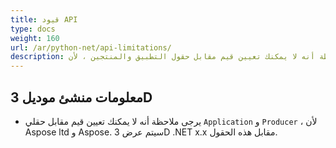 ```yaml
---
title: قيود API
type: docs
weight: 160
url: /ar/python-net/api-limitations/
description: يرجى ملاحظة أنه لا يمكنك تعيين قيم مقابل حقول التطبيق والمنتجين ، لأن Aspose ltd و Aspose. سيتم عرض 3D .NET x.x مقابل هذه الحقول.
---
```

##  **معلومات منشئ موديل 3D**
- يرجى ملاحظة أنه لا يمكنك تعيين قيم مقابل حقلي `Application` و `Producer` ، لأن Aspose ltd و Aspose. سيتم عرض 3D .NET x.x مقابل هذه الحقول.
